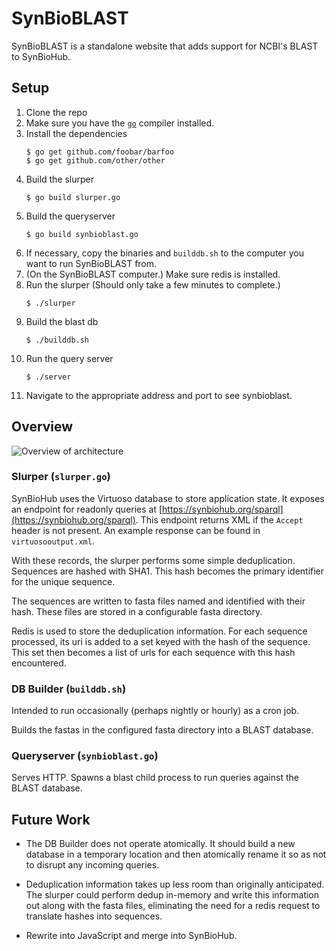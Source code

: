 # SynBioBLAST

SynBioBLAST is a standalone website that adds support for NCBI's BLAST to SynBioHub.

## Setup

1. Clone the repo
2. Make sure you have the [`go`](https://golang.org) compiler installed.
3. Install the dependencies
   ```
   $ go get github.com/foobar/barfoo
   $ go get github.com/other/other
   ```
4. Build the slurper
   ```
   $ go build slurper.go
   ```
5. Build the queryserver
   ```
   $ go build synbioblast.go
   ```
6. If necessary, copy the binaries and `builddb.sh` to the computer you want to run SynBioBLAST from.
7. (On the SynBioBLAST computer.) Make sure redis is installed.
8. Run the slurper (Should only take a few minutes to complete.)
    ```
    $ ./slurper
    ```
9. Build the blast db
    ```
    $ ./builddb.sh
    ```
10. Run the query server
    ```
    $ ./server
    ```
11. Navigate to the appropriate address and port to see synbioblast.

## Overview

![](https://github.com/schnauzer/synbioblast/raw/master/architecture.svg "Overview of architecture")

### Slurper (`slurper.go`)

SynBioHub uses the Virtuoso database to store application state. It exposes an
endpoint for readonly queries at [https://synbiohub.org/sparql](https://synbiohub.org/sparql). This endpoint returns XML if the `Accept` header
is not present. An example response can be found in `virtuosooutput.xml`.

With these records, the slurper performs some simple deduplication. Sequences are hashed with SHA1. This hash becomes the primary identifier for the unique sequence.

The sequences are written to fasta files named and identified with their hash. These files are stored in a configurable fasta directory.

Redis is used to store the deduplication information. For each sequence processed,
its uri is added to a set keyed with the hash of the sequence. This set then 
becomes a list of urls for each sequence with this hash encountered.

### DB Builder (`builddb.sh`)

Intended to run occasionally (perhaps nightly or hourly) as a cron job.

Builds the fastas in the configured fasta directory into a BLAST database.

### Queryserver (`synbioblast.go`)

Serves HTTP. Spawns a blast child process to run queries against the BLAST database.

## Future Work

 * The DB Builder does not operate atomically. It should build a new database
   in a temporary location and then atomically rename it so as not to disrupt any
   incoming queries.

 * Deduplication information takes up less room than originally anticipated. The 
   slurper could perform dedup in-memory and write this information out along with the fasta files, eliminating the need for a redis request to translate hashes
   into sequences.

 * Rewrite into JavaScript and merge into SynBioHub.